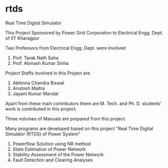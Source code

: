# rtds
Real Time Digital Simulator

This Project Sponsored by Power Grid Corporation to Electrical Engg. Dept. of IIT Kharagpur 

Two Professors from Electrical Engg. Dept. were involved 

  1. Prof. Tarak Nath Saha
  2. Prof. Abinash Kumar Sinha
  
  Project Staffs involved in this Project are 
  
  1. Abhinna Chandra Biswal
  2. Anutosh Maitra
  3. Jayant Kumar Mandal
  
  Apart from these main contributors there are M. Tech. and Ph. D. students' work is contributed in this project.
  
  Three volumes of Manuals are prepared from this project.
  
  Many programs are developed based on this project "Real Time Digital Simulator (RTDS) of Power System" 
  
  1. Powerflow Solution using NR method
  2. State Estimation of Power Network
  3. Stability Assessment of the Power Network
  4. Fault Detection and Clearing Analyses
  
  

